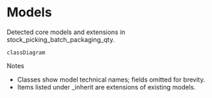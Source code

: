 # Models

Detected core models and extensions in stock_picking_batch_packaging_qty.

```mermaid
classDiagram
```

Notes
- Classes show model technical names; fields omitted for brevity.
- Items listed under _inherit are extensions of existing models.
